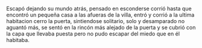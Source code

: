 Escapó dejando su mundo atrás, pensado en esconderse corrió hasta que encontró
un pequeña casa a las  afueras de la villa, entró y corrió  a la ultima
habitacion cerro la puerta, sintiendose solitario, solo y desamparado no
aguantó más, se sentó en la rincón más alejado de la puerta y se
cubrió con la capa que llevaba puesta pero no pudo escapar del miedo que en él
habitaba.
